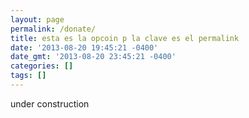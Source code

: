 ```yaml
---
layout: page
permalink: /donate/
title: esta es la opcoin p la clave es el permalink
date: '2013-08-20 19:45:21 -0400'
date_gmt: '2013-08-20 23:45:21 -0400'
categories: []
tags: []
---
```

under construction
